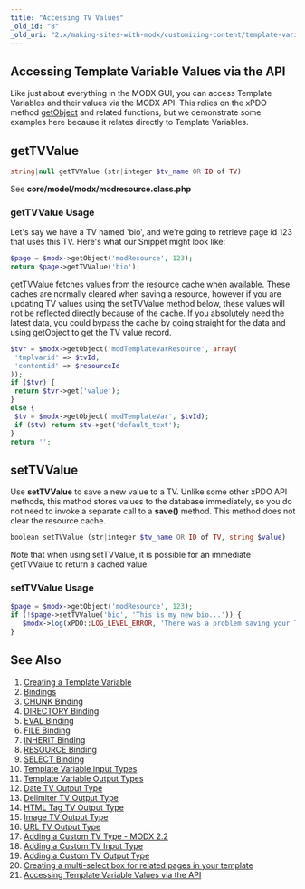 ```yaml
---
title: "Accessing TV Values"
_old_id: "8"
_old_uri: "2.x/making-sites-with-modx/customizing-content/template-variables/accessing-template-variable-values-via-the-api"
---
```


## Accessing Template Variable Values via the API

 Like just about everything in the MODX GUI, you can access Template Variables and their values via the MODX API. This relies on the xPDO method [getObject](extending-modx/xpdo/class-reference/xpdo/xpdo.getobject "xPDO.getObject") and related functions, but we demonstrate some examples here because it relates directly to Template Variables.

## getTVValue

 ``` php 
string|null getTVValue (str|integer $tv_name OR ID of TV)
```

 See **core/model/modx/modresource.class.php**

### getTVValue Usage

 Let's say we have a TV named 'bio', and we're going to retrieve page id 123 that uses this TV. Here's what our Snippet might look like:

 ``` php 
$page = $modx->getObject('modResource', 123);
return $page->getTVValue('bio');
```

 getTVValue fetches values from the resource cache when available. These caches are normally cleared when saving a resource, however if you are updating TV values using the setTVValue method below, these values will not be reflected directly because of the cache. If you absolutely need the latest data, you could bypass the cache by going straight for the data and using getObject to get the TV value record.

 ``` php 
$tvr = $modx->getObject('modTemplateVarResource', array(
  'tmplvarid' => $tvId,
  'contentid' => $resourceId
));
if ($tvr) {
  return $tvr->get('value');
}
else {
  $tv = $modx->getObject('modTemplateVar', $tvId);
  if ($tv) return $tv->get('default_text');
}
return '';
```

## setTVValue

 Use **setTVValue** to save a new value to a TV. Unlike some other xPDO API methods, this method stores values to the database immediately, so you do not need to invoke a separate call to a **save()** method. This method does not clear the resource cache.

 ``` php 
boolean setTVValue (str|integer $tv_name OR ID of TV, string $value)
```

Note that when using setTVValue, it is possible for an immediate getTVValue to return a cached value.

### setTVValue Usage

 ``` php 
$page = $modx->getObject('modResource', 123);
if (!$page->setTVValue('bio', 'This is my new bio...')) {
    $modx->log(xPDO::LOG_LEVEL_ERROR, 'There was a problem saving your TV...');
}
```

## See Also

1. [Creating a Template Variable](building-sites/elements/template-variables/step-by-step)
2. [Bindings](building-sites/elements/template-variables/bindings)
  1. [CHUNK Binding](building-sites/elements/template-variables/bindings/chunk-binding)
  2. [DIRECTORY Binding](building-sites/elements/template-variables/bindings/directory-binding)
  3. [EVAL Binding](building-sites/elements/template-variables/bindings/eval-binding)
  4. [FILE Binding](building-sites/elements/template-variables/bindings/file-binding)
  5. [INHERIT Binding](building-sites/elements/template-variables/bindings/inherit-binding)
  6. [RESOURCE Binding](building-sites/elements/template-variables/bindings/resource-binding)
  7. [SELECT Binding](building-sites/elements/template-variables/bindings/select-binding)
3. [Template Variable Input Types](building-sites/elements/template-variables/input-types)
4. [Template Variable Output Types](building-sites/elements/template-variables/output-types)
  1. [Date TV Output Type](building-sites/elements/template-variables/output-types/date)
  2. [Delimiter TV Output Type](building-sites/elements/template-variables/output-types/delimiter)
  3. [HTML Tag TV Output Type](building-sites/elements/template-variables/output-types/html)
  4. [Image TV Output Type](building-sites/elements/template-variables/output-types/image)
  5. [URL TV Output Type](building-sites/elements/template-variables/output-types/url)
5. [Adding a Custom TV Type - MODX 2.2](extending-modx/custom-tvs)
6. [Adding a Custom TV Input Type](_legacy/making-sites-with-modx/adding-a-custom-tv-input-type)
7. [Adding a Custom TV Output Type](_legacy/making-sites-with-modx/adding-a-custom-tv-output-type)
8. [Creating a multi-select box for related pages in your template](building-sites/tutorials/multiselect-related-pages)
9. [Accessing Template Variable Values via the API](extending-modx/snippets/accessing-tvs)
